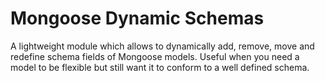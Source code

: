 # Mongoose Dynamic Schemas
A lightweight module which allows to dynamically add, remove, move and redefine schema fields of Mongoose models. Useful when you need a model to be flexible but still want it to conform to a well defined schema.
